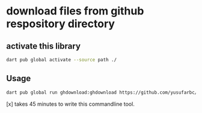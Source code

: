 # download files from github respository directory

## activate this library
```bash
dart pub global activate --source path ./
```
## Usage
```bash
dart pub global run ghdownload:ghdownload https://github.com/yusufarbc/Kingdom_Cannon_Game/tree/main/images
```

[x] takes 45 minutes to write this commandline tool. 

